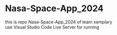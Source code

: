 ﻿# Nasa-Space-App_2024
this is repo Nasa-Space-App_2024 of team xemplary <br>
use Visual Studio Code Live Server for running 
